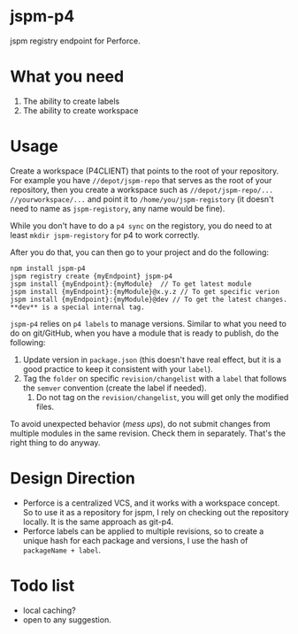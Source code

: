 # jspm-p4
jspm registry endpoint for Perforce.

# What you need

1. The ability to create labels
2. The ability to create workspace

# Usage

Create a workspace (P4CLIENT) that points to the root of your repository. For example you have `//depot/jspm-repo` that serves as the root of your repository, then you create a workspace such as `//depot/jspm-repo/... //yourworkspace/...` and point it to `/home/you/jspm-registory` (it doesn't need to name as `jspm-registory`, any name would be fine).

While you don't have to do a `p4 sync` on the registory, you do need to at least `mkdir jspm-registory` for p4 to work correctly.

After you do that, you can then go to your project and do the following:

````
npm install jspm-p4
jspm registry create {myEndpoint} jspm-p4
jspm install {myEndpoint}:{myModule}  // To get latest module
jspm install {myEndpoint}:{myModule}@x.y.z // To get specific verion
jspm install {myEndpoint}:{myModule}@dev // To get the latest changes. **dev** is a special internal tag.
````

`jspm-p4` relies on `p4 labels` to manage versions. Similar to what you need to do on git/GitHub, when you have a module that is ready to publish, do the following:

1. Update version in `package.json` (this doesn't have real effect, but it is a good practice to keep it consistent with your `label`).
2. Tag the `folder` on specific `revision/changelist` with a `label` that follows the `semver` convention (create the label if needed).
	1. Do not tag on the `revision/changelist`, you will get only the modified files.

To avoid unexpected behavior (*mess ups*), do not submit changes from multiple modules in the same revision. Check them in separately. That's the right thing to do anyway.


# Design Direction
* Perforce is a centralized VCS, and it works with a workspace concept. So to use it as a repository for jspm, I rely on checking out the repository locally.  It is the same approach as git-p4.
* Perforce labels can be applied to multiple revisions, so to create a unique hash for each package and versions, I use the hash of `packageName + label`.

# Todo list
* local caching?
* open to any suggestion.

